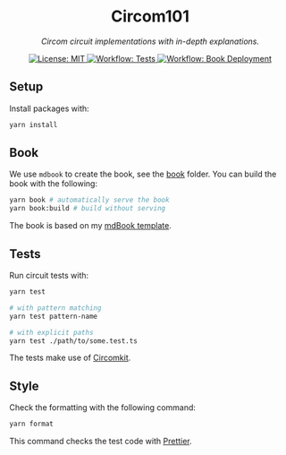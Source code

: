 <p align="center">
  <h1 align="center">
    Circom101
  </h1>
  <p align="center">
    <i>Circom circuit implementations with in-depth explanations.</i>
  </p>
</p>

<p align="center">
    <a href="https://opensource.org/licenses/MIT" target="_blank">
        <img alt="License: MIT" src="https://img.shields.io/badge/license-MIT-6495ED.svg">
    </a>
    <a href="./.github/workflows/tests.yml" target="_blank">
        <img alt="Workflow: Tests" src="https://github.com/erhant/circom101/actions/workflows/tests.yml/badge.svg?branch=main">
    </a>
    <a href="./.github/workflows/deploy-book.yml" target="_blank">
        <img alt="Workflow: Book Deployment" src="https://github.com/erhant/circom101/actions/workflows/deploy-book.yml/badge.svg?branch=main">
    </a>
</p>

## Setup

Install packages with:

```sh
yarn install
```

## Book

We use `mdbook` to create the book, see the [book](./book/) folder. You can build the book with the following:

```sh
yarn book # automatically serve the book
yarn book:build # build without serving
```

The book is based on my [mdBook template](https://github.com/erhant/mdbook-template).

## Tests

Run circuit tests with:

```sh
yarn test

# with pattern matching
yarn test pattern-name

# with explicit paths
yarn test ./path/to/some.test.ts
```

The tests make use of [Circomkit](https://github.com/erhant/circomkit).

## Style

Check the formatting with the following command:

```sh
yarn format
```

This command checks the test code with [Prettier](https://www.npmjs.com/package/prettier).
